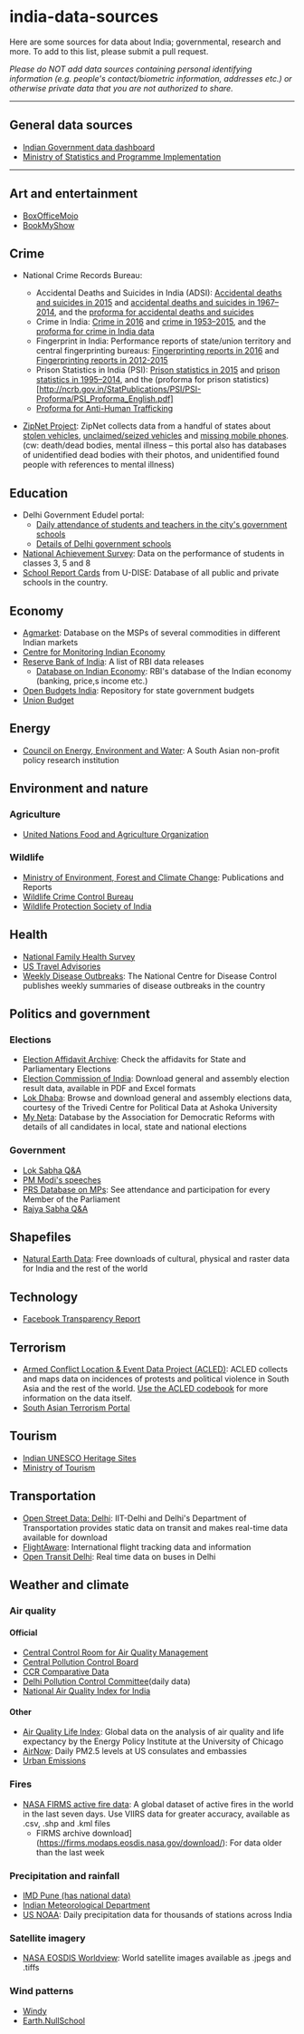 # india-data-sources
Here are some sources for data about India; governmental, research and more. To add to this list, please submit a pull request. 

*Please do NOT add data sources containing personal identifying information (e.g. people's contact/biometric information, addresses etc.) or otherwise private data that you are not authorized to share.*

___

## General data sources
* [Indian Government data dashboard](https://data.gov.in/)
* [Ministry of Statistics and Programme Implementation](http://www.mospi.gov.in/)

___
## Art and entertainment
* [BoxOfficeMojo](https://www.boxofficemojo.com/)
* [BookMyShow](https://in.bookmyshow.com/)

## Crime
* National Crime Records Bureau:
    * Accidental Deaths and Suicides in India (ADSI): [Accidental deaths and suicides in 2015](http://ncrb.gov.in/StatPublications/ADSI/ADSI2015/ADSI2015.asp) and [accidental deaths and suicides in 1967–2014](http://ncrb.gov.in/StatPublications/ADSI/PrevPublications.htm), and the [proforma for accidental deaths and suicides](http://ncrb.gov.in/StatPublications/ADSI/ADSI-Proforma/ADSI%20R2%20ENGLISH%20PROFORMA.pdf)
    * Crime in India: [Crime in 2016](http://ncrb.gov.in/StatPublications/CII/CII2016/cii2016.html) and [crime in 1953–2015](http://ncrb.gov.in/StatPublications/CII/PrevPublications.htm), and the [proforma for crime in India data](http://ncrb.gov.in/StatPublications/CII/CII-Proforma/CII-Proformae-English.pdf)
    * Fingerprint in India: Performance reports of state/union territory and central fingerprinting bureaus: [Fingerprinting reports in 2016](http://164.100.44.112:8888/pdf/FP_in_India/English/FPI-2016.pdf) and [Fingerprinting reports in 2012-2015](http://164.100.44.112:8888/fp_india_english.aspx)
    * Prison Statistics in India (PSI): [Prison statistics in 2015](http://ncrb.gov.in/StatPublications/PSI/Prison2015/PrisonStat2015.htm) and [prison statistics in 1995–2014](http://ncrb.gov.in/StatPublications/PSI/PrevPublications.htm), and the (proforma for prison statistics)[http://ncrb.gov.in/StatPublications/PSI/PSI-Proforma/PSI_Proforma_English.pdf]
    * [Proforma for Anti-Human Trafficking](http://ncrb.gov.in/StatPublications/Anti-Human-Trafficking-AHT/AHT%20Proforma%20v1%20English.pdf)
    
* [ZipNet Project](http://zipnet.in/): ZipNet collects data from a handful of states about [stolen vehicles](http://zipnet.in/index.php?page=stolen_vehicles), [unclaimed/seized vehicles](http://zipnet.in/index.php?page=un_identified_vehicles_search&criteria=browse_all) and [missing mobile phones](http://zipnet.in/index.php?page=missing_mobile_phones).
    (cw: death/dead bodies, mental illness – this portal also has databases of unidentified dead bodies with their photos, and unidentified found people with references to mental illness)

## Education
* Delhi Government Edudel portal:
    * [Daily attendance of students and teachers in the city's government schools](http://www.edudel.nic.in/mis/eis/attendance/frmAttendanceLink.HTML)
    * [Details of Delhi government schools](http://www.edudel.nic.in/mis/schoolplant/school_information.htm) 
* [National Achievement Survey](http://nas.schooleduinfo.in/dashboard/nas_ncert#/): Data on the performance of students in classes 3, 5 and 8
* [School Report Cards](http://schoolreportcards.in/SRC-New/) from U-DISE: Database of all public and private schools in the country.

## Economy
* [Agmarket](http://agmarknet.gov.in/): Database on the MSPs of several commodities in different Indian markets
* [Centre for Monitoring Indian Economy](https://www.cmie.com/)
* [Reserve Bank of India](https://rbi.org.in/Scripts/Statistics.aspx): A list of RBI data releases
    * [Database on Indian Economy](https://dbie.rbi.org.in/DBIE/dbie.rbi?site=home): RBI's database of the Indian economy (banking, price,s income etc.)
* [Open Budgets India](https://openbudgetsindia.org/): Repository for state government budgets
* [Union Budget](https://www.indiabudget.gov.in/)

## Energy
* [Council on Energy, Environment and Water](https://www.ceew.in/publications): A South Asian non-profit policy research institution

## Environment and nature

### Agriculture
* [United Nations Food and Agriculture Organization](http://www.fao.org/faostat/en/?#data/QC)

### Wildlife
* [Ministry of Environment, Forest and Climate Change](http://www.moef.nic.in/publications-report): Publications and Reports
* [Wildlife Crime Control Bureau](http://wccb.gov.in/index.aspx)
* [Wildlife Protection Society of India](http://www.wpsi-india.org/crime_maps/index.php)

## Health
* [National Family Health Survey](http://rchiips.org/NFHS/factsheet_NFHS-4.shtml)
* [US Travel Advisories](https://wwwnc.cdc.gov/travel/notices)
* [Weekly Disease Outbreaks](https://idsp.nic.in/index4.php?lang=1&level=0&linkid=406&lid=3689): The National Centre for Disease Control publishes weekly summaries of disease outbreaks in the country

## Politics and government

### Elections
* [Election Affidavit Archive](http://affidavitarchive.nic.in/): Check the affidavits for State and Parliamentary Elections
* [Election Commission of India](https://eci.gov.in/statistical-report/statistical-reports/): Download general and assembly election result data, available in PDF and Excel formats
* [Lok Dhaba](http://lokdhaba.ashoka.edu.in/LokDhaba-Shiny/): Browse and download general and assembly elections data, courtesy of the Trivedi Centre for Political Data at Ashoka University
* [My Neta](http://myneta.info/): Database by the Association for Democratic Reforms with details of all candidates in local, state and national elections

### Government
* [Lok Sabha Q&A](http://164.100.47.194/Loksabha/Questions/Qtextsearch.aspx)
* [PM Modi's speeches](http://pib.nic.in/PMContents/PMContents.aspx?menuid=2&Lang=1&RegionId=1)
* [PRS Database on MPs](http://www.prsindia.org/mptrack): See attendance and participation for every Member of the Parliament
* [Rajya Sabha Q&A](http://164.100.47.5/qsearch/qsearch.aspx)

## Shapefiles
* [Natural Earth Data](https://www.naturalearthdata.com/downloads/): Free downloads of cultural, physical and raster data for India and the rest of the world

## Technology
* [Facebook Transparency Report](https://transparency.facebook.com/government-data-requests/country/IN)

## Terrorism
* [Armed Conflict Location & Event Data Project (ACLED)](https://www.acleddata.com/data/): ACLED collects and maps data on incidences of protests and political violence in South Asia and the rest of the world. [Use the ACLED codebook](https://www.acleddata.com/wp-content/uploads/2017/12/ACLED_Codebook_2017FINAL.pdf) for more information on the data itself.
* [South Asian Terrorism Portal](http://www.satp.org/datasheet-terrorist-attack/india)

## Tourism
* [Indian UNESCO Heritage Sites](https://whc.unesco.org/en/soc/?action=list&id_search_state=73)
* [Ministry of Tourism](http://tourism.gov.in/market-research-and-statistics)

## Transportation
* [Open Street Data: Delhi](https://otd.delhi.gov.in/data/static/): IIT-Delhi and Delhi's Department of Transportation provides static data on transit and makes real-time data available for download
* [FlightAware](https://uk.flightaware.com/): International flight tracking data and information
* [Open Transit Delhi](https://otd.delhi.gov.in/): Real time data on buses in Delhi

## Weather and climate

### Air quality
#### Official
* [Central Control Room for Air Quality Management](https://app.cpcbccr.com/ccr/#/caaqm-dashboard-all/caaqm-landing/data)
* [Central Pollution Control Board](http://www.cpcb.gov.in/CAAQM/Auth/frmViewReportNew.aspx)
* [CCR Comparative Data](https://app.cpcbccr.com/ccr/#/caaqm-dashboard-all/caaqm-landing/caaqm-comparison-data)
* [Delhi Pollution Control Committee](http://www.dpccairdata.com/dpccairdata/display/AallStationView5MinData.php?stName=TmF0aW9uYWxTdGFkaXVt)(daily data)
* [National Air Quality Index for India](http://pib.nic.in/newsite/PrintRelease.aspx?relid=110654)

#### Other
* [Air Quality Life Index](https://aqli.epic.uchicago.edu/the-index/): Global data on the analysis of air quality and life expectancy by the Energy Policy Institute at the University of Chicago
* [AirNow](https://cfpub.epa.gov/airnow/index.cfm?action=airnow.global_summary#India$New_Delhi): Daily PM2.5 levels at US consulates and embassies
* [Urban Emissions](http://www.urbanemissions.info/)

### Fires
* [NASA FIRMS active fire data](https://firms.modaps.eosdis.nasa.gov/active_fire/#firms-txt): A global dataset of active fires in the world in the last seven days. Use VIIRS data for greater accuracy, available as .csv, .shp and .kml files
    * FIRMS archive download](https://firms.modaps.eosdis.nasa.gov/download/): For data older than the last week

### Precipitation and rainfall
* [IMD Pune (has national data)](http://www.imdpune.gov.in/)
* [Indian Meteorological Department](http://www.imd.gov.in/Welcome%20To%20IMD/Welcome.php)
* [US NOAA](https://www1.ncdc.noaa.gov/pub/data/ghcn/daily/by_year/): Daily precipitation data for thousands of stations across India

### Satellite imagery
* [NASA EOSDIS Worldview](https://worldview.earthdata.nasa.gov/?p=geographic&l=VIIRS_SNPP_CorrectedReflectance_TrueColor,VIIRS_SNPP_Fires_375m_Day,VIIRS_SNPP_Fires_375m_Night,Reference_Labels,Reference_Features&t=2018-11-06-T00%3A00%3A00Z&z=3&v=70.08912954288722,24.331281730634156,83.72832866837187,32.74995981153676&ab=off&as=2012-08-23T00%3A00%3A00Z&ae=2012-08-30T00%3A00%3A00Z&av=3&al=true): World satellite images available as .jpegs and .tiffs

### Wind patterns
* [Windy](https://www.windy.com/?27.242,76.778,8)
* [Earth.NullSchool](https://earth.nullschool.net/#current/wind/surface/level/orthographic=-282.52,25.92,1541/loc=76.176,26.928)
